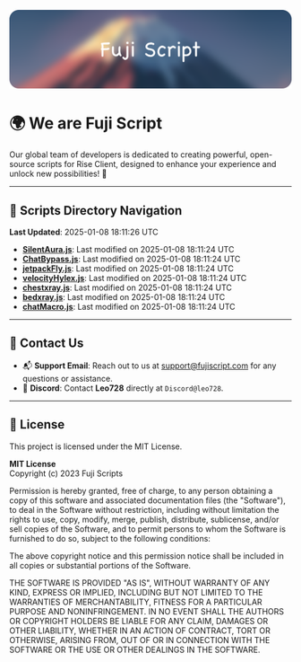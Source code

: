 ![Banner](.github/b.webp)

# 🌍 **We are Fuji Script**

Our global team of developers is dedicated to creating powerful, open-source scripts for Rise Client, designed to enhance your experience and unlock new possibilities! 🌟

---
<!-- SCRIPTS_NAVIGATION_START -->
## 📂 **Scripts Directory Navigation**

**Last Updated**: 2025-01-08 18:11:26 UTC

- **[SilentAura.js](scripts/SilentAura.js)**: Last modified on 2025-01-08 18:11:24 UTC
- **[ChatBypass.js](scripts/ChatBypass.js)**: Last modified on 2025-01-08 18:11:24 UTC
- **[jetpackFly.js](scripts/jetpackFly.js)**: Last modified on 2025-01-08 18:11:24 UTC
- **[velocityHylex.js](scripts/velocityHylex.js)**: Last modified on 2025-01-08 18:11:24 UTC
- **[chestxray.js](scripts/chestxray.js)**: Last modified on 2025-01-08 18:11:24 UTC
- **[bedxray.js](scripts/bedxray.js)**: Last modified on 2025-01-08 18:11:24 UTC
- **[chatMacro.js](scripts/chatMacro.js)**: Last modified on 2025-01-08 18:11:24 UTC

<!-- SCRIPTS_NAVIGATION_END -->

---

## 💬 **Contact Us**  
- 📬 **Support Email**: Reach out to us at [support@fujiscript.com](mailto:support@fujiscript.com) for any questions or assistance.  
- 💬 **Discord**: Contact **Leo728** directly at `Discord@leo728`.

---

## 📜 **License**

This project is licensed under the MIT License.  

**MIT License**  
Copyright (c) 2023 Fuji Scripts  

Permission is hereby granted, free of charge, to any person obtaining a copy of this software and associated documentation files (the "Software"), to deal in the Software without restriction, including without limitation the rights to use, copy, modify, merge, publish, distribute, sublicense, and/or sell copies of the Software, and to permit persons to whom the Software is furnished to do so, subject to the following conditions:  

The above copyright notice and this permission notice shall be included in all copies or substantial portions of the Software.  

THE SOFTWARE IS PROVIDED "AS IS", WITHOUT WARRANTY OF ANY KIND, EXPRESS OR IMPLIED, INCLUDING BUT NOT LIMITED TO THE WARRANTIES OF MERCHANTABILITY, FITNESS FOR A PARTICULAR PURPOSE AND NONINFRINGEMENT. IN NO EVENT SHALL THE AUTHORS OR COPYRIGHT HOLDERS BE LIABLE FOR ANY CLAIM, DAMAGES OR OTHER LIABILITY, WHETHER IN AN ACTION OF CONTRACT, TORT OR OTHERWISE, ARISING FROM, OUT OF OR IN CONNECTION WITH THE SOFTWARE OR THE USE OR OTHER DEALINGS IN THE SOFTWARE.  
